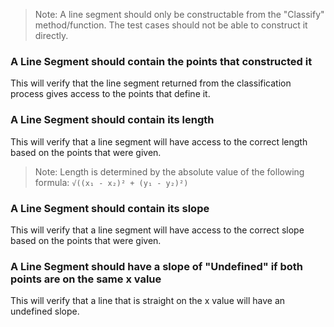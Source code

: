 <!--bl
(filemeta
    (title "What is a Line Segment"))
/bl-->

> Note: A line segment should only be constructable from the "Classify" method/function. The test cases should not be able to construct it directly.

### A Line Segment should contain the points that constructed it

This will verify that the line segment returned from the classification process gives access to the points that define it.

### A Line Segment should contain its length

This will verify that a line segment will have access to the correct length based on the points that were given.

> Note: Length is determined by the absolute value of the following formula: `√((x₁ - x₂)² + (y₁ - y₂)²)`

### A Line Segment should contain its slope

This will verify that a line segment will have access to the correct slope based on the points that were given.

### A Line Segment should have a slope of "Undefined" if both points are on the same x value

This will verify that a line that is straight on the x value will have an undefined slope.